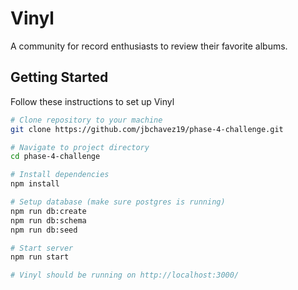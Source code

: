 # Vinyl

A community for record enthusiasts to review their favorite albums.

## Getting Started

Follow these instructions to set up Vinyl

```sh
# Clone repository to your machine
git clone https://github.com/jbchavez19/phase-4-challenge.git

# Navigate to project directory
cd phase-4-challenge

# Install dependencies
npm install

# Setup database (make sure postgres is running)
npm run db:create
npm run db:schema
npm run db:seed

# Start server
npm run start

# Vinyl should be running on http://localhost:3000/
```
